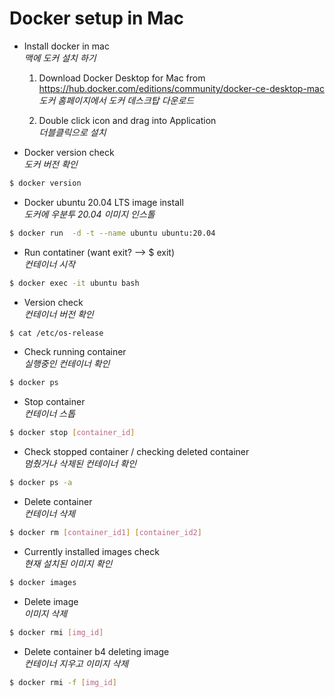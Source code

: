 # Docker setup in Mac
* Install docker in mac <br>
*맥에 도커 설치 하기*

    1. Download Docker Desktop for Mac from https://hub.docker.com/editions/community/docker-ce-desktop-mac <br>
    *도커 홈페이지에서 도커 데스크탑 다운로드*

    2. Double click icon and drag into Application <br>
    *더블클릭으로 설치*

* Docker version check <br>
*도커 버전 확인*
```bash
$ docker version
```

* Docker ubuntu 20.04 LTS image install <br>
*도커에 우분투 20.04 이미지 인스톨*
```bash
$ docker run  -d -t --name ubuntu ubuntu:20.04
```

* Run contatiner (want exit? —> $ exit) <br>
*컨테이너 시작*
```bash
$ docker exec -it ubuntu bash
```

* Version check <br>
*컨테이너 버전 확인*
```bash
$ cat /etc/os-release
```

* Check running container <br>
*실행중인 컨테이너 확인*
```bash
$ docker ps
```

* Stop container <br>
*컨테이너 스톱*
```bash
$ docker stop [container_id]
```

* Check stopped container / checking deleted container <br>
*멈췄거나 삭제된 컨테이너 확인*
```bash
$ docker ps -a
```

* Delete container <br>
*컨테이너 삭제*
```bash
$ docker rm [container_id1] [container_id2]
```

* Currently installed images check <br>
*현재 설치된 이미지 확인*
```bash
$ docker images
```

* Delete image <br>
*이미지 삭제*
```bash
$ docker rmi [img_id]
```

* Delete container b4 deleting image <br>
*컨테이너 지우고 이미지 삭제*
```bash
$ docker rmi -f [img_id]
```
